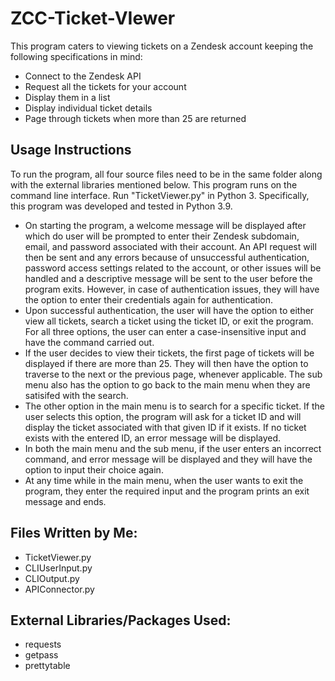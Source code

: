 # ZCC-Ticket-VIewer

This program caters to viewing tickets on a Zendesk account keeping the following specifications in mind:
- Connect to the Zendesk API
- Request all the tickets for your account
- Display them in a list
- Display individual ticket details
- Page through tickets when more than 25 are returned


Usage Instructions
--------------------------------------

To run the program, all four source files need to be in the same folder along with the external libraries mentioned below. This program runs on the command line interface. Run "TicketViewer.py" in Python 3. Specifically, this program was developed and tested in Python 3.9. 

- On starting the program, a welcome message will be displayed after which do user will be prompted to enter their Zendesk subdomain, email, and password associated with their account. An API request will then be sent and any errors because of unsuccessful authentication, password access settings related to the account, or other issues will be handled and a descriptive message will be sent to the user before the program exits. However, in case of authentication issues, they will have the option to enter their credentials again for authentication.
- Upon successful authentication, the user will have the option to either view all tickets, search a ticket using the ticket ID, or exit the program. For all three options, the user can enter a case-insensitive input and have the command carried out.
- If the user decides to view their tickets, the first page of tickets will be displayed if there are more than 25. They will then have the option to traverse to the next or the previous page, whenever applicable. The sub menu also has the option to go back to the main menu when they are satisifed with the search. 
- The other option in the main menu is to search for a specific ticket. If the user selects this option, the program will ask for a ticket ID and will display the ticket associated with that given ID if it exists. If no ticket exists with the entered ID, an error message will be displayed. 
- In both the main menu and the sub menu, if the user enters an incorrect command, and error message will be displayed and they will have the option to input their choice again. 
- At any time while in the main menu, when the user wants to exit the program, they enter the required input and the program prints an exit message and ends.


Files Written by Me:
--------------------

- TicketViewer.py
- CLIUserInput.py
- CLIOutput.py
- APIConnector.py


External Libraries/Packages Used:
--------------------------------------

- requests
- getpass
- prettytable

